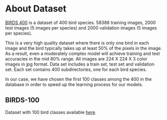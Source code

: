 # About Dataset

[BIRDS 400](https://www.kaggle.com/datasets/gpiosenka/100-bird-species) is a dataset of 400 bird species. 58388 training images, 2000 test images (5 images per species) 
and 2000 validation images (5 images per species). 

This is a very high quality dataset where 
there is only one bird in each image and the bird typically takes up at least 50% of the 
pixels in the image. As a result, even a moderately complex model will achieve training and 
test accuracies in the mid 80% range. All images are 224 X 224 X 3 color images in jpg format. 
Data set includes a train set, test set and validation set. Each set contains 400 subdirectories, one for each bird species.

In our case, we have chosen the first 100 classes among the 400 in the database in order to speed up the learning process for our models.

## BIRDS-100

Dataset with 100 bird classes available [here](https://we.tl/t-yZFUxVHj08).


